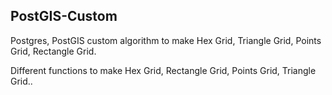 ## PostGIS-Custom

Postgres, PostGIS custom algorithm to make Hex Grid, Triangle Grid, Points Grid, Rectangle Grid.

Different functions to make Hex Grid, Rectangle Grid, Points Grid, Triangle Grid..

